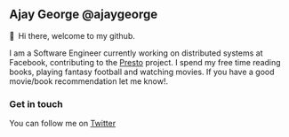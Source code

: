 ## Ajay George @ajaygeorge

👋 Hi there, welcome to my github.

I am a Software Engineer currently working on distributed systems at Facebook, contributing to the [Presto](https://github.com/prestodb/presto) project. I spend my free time reading books, playing fantasy football and watching movies. If you have a good movie/book recommendation let me know!.


### Get in touch
You can follow me on [Twitter](https://twitter.com/ajaygeorge)
